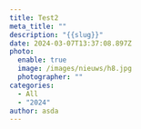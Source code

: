 ```yaml
---
title: Test2
meta_title: ""
description: "{{slug}}"
date: 2024-03-07T13:37:08.897Z
photo:
  enable: true
  image: /images/nieuws/h8.jpg
  photographer: ""
categories:
  - All
  - "2024"
author: asda
---
```

